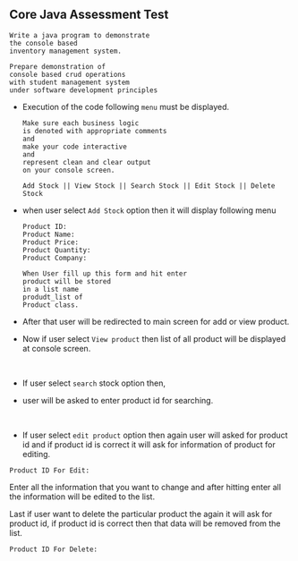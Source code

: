 
## Core Java Assessment Test

```
Write a java program to demonstrate 
the console based 
inventory management system.
```
```
Prepare demonstration of 
console based crud operations 
with student management system 
under software development principles
```

- Execution of the code following `menu` must be displayed.

    ```
    Make sure each business logic 
    is denoted with appropriate comments 
    and 
    make your code interactive 
    and 
    represent clean and clear output 
    on your console screen.
    ```

    ```
    Add Stock || View Stock || Search Stock || Edit Stock || Delete Stock
    ```

- when user select `Add Stock` option then it will display following menu

    ```
    Product ID:
    Product Name:
    Product Price:
    Product Quantity:
    Product Company:
    ```
    ```
    When User fill up this form and hit enter 
    product will be stored 
    in a list name 
    produdt_list of 
    Product class.
    ```

- After that user will be redirected to main screen for add or view product.

- Now if user select `View product` then list of all product will be displayed at console screen.

<br>

- If user select `search` stock option then, 

- user will be asked to enter product id for searching.

<br>

- If user select `edit product` option then again user will asked for product id and if product id is correct it will ask for information of product for editing.

```
Product ID For Edit:
```

Enter all the information that you want to change and after hitting enter all the information will be edited to the list.

Last if user want to delete the particular product the again it will ask for product id, if product id is correct then that data will be removed from the list.


```
Product ID For Delete:
```


